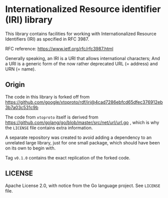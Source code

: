 # Internationalized Resource identifier (IRI) library

This library contains facilities for working with Internationalized Resource
Identifiers (IRI) as specified in RFC 3987.

RFC reference: https://www.ietf.org/rfc/rfc3987.html

Generally speaking, an IRI is a URI that allows international characters;
And a URI is a generic form of the now rather deprecated URL (= address) and URN (= name).

## Origin

The code in this library is forked off from
https://github.com/google/xtoproto/rdf/iri@4cad7286ebfcd65dfec376912eb3b7a03c531c9b

The code from `xtoproto` itself is derived from
https://github.com/golang/go/blob/master/src/net/url/url.go ,
which is why the `LICENSE` file contains extra information.

A separate repository was created to avoid adding a dependency to an unrelated large library,
just for one small package, which should have been on its own to begin with.

Tag `v0.1.0` contains the exact replication of the forked code.

## LICENSE

Apache License 2.0, with notice from the Go language project. See `LICENSE` file.
